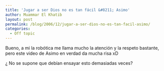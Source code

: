 ```yaml
---
title: 'Jugar a ser Dios no es tan fácil &#8211; Asimo'
author: Muammar El Khatib
layout: post
permalink: /blog/2006/12/jugar-a-ser-dios-no-es-tan-facil-asimo/
categories:
  - Off topic
---
```

Bueno, a mi la robótica me llama mucho la atención y la respeto bastante, pero este video de Asimo en verdad da mucha risa xD  
  
¿ No se supone que debían ensayar esto demasiadas veces?